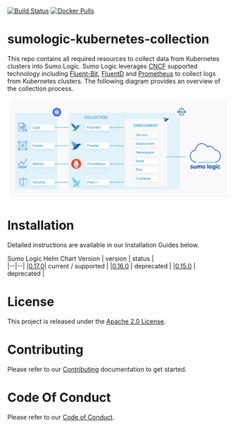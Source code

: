 [![Build Status](https://travis-ci.org/SumoLogic/sumologic-kubernetes-collection.svg?branch=master)](https://travis-ci.org/SumoLogic/sumologic-kubernetes-collection) [![Docker Pulls](https://img.shields.io/docker/pulls/sumologic/kubernetes-fluentd.svg)](https://hub.docker.com/r/sumologic/kubernetes-fluentd) 

# sumologic-kubernetes-collection

This repo contains all required resources to collect data from Kubernetes clusters into Sumo Logic. Sumo Logic leverages [CNCF](https://www.cncf.io) supported technology including [Fluent-Bit](https://fluentbit.io), [FluentD](https://www.fluentd.org) and [Prometheus](https://prometheus.io) to collect logs from Kubernetes clusters. The following diagram provides an overview of the collection process.

![overview](/images/overview.png)

# Installation

Detailed instructions are available in our Installation Guides below.

Sumo Logic Helm Chart Version
| version | status |  
|--|--|
|[0.17.0](https://github.com/SumoLogic/sumologic-kubernetes-collection/blob/v0.17.0/deploy/README.md)| current / supported  |
|[0.16.0](https://github.com/SumoLogic/sumologic-kubernetes-collection/blob/v0.16.0/deploy/README.md) | deprecated |
|[0.15.0](https://github.com/SumoLogic/sumologic-kubernetes-collection/blob/v0.15.0/deploy/README.md) | deprecated |

# License

This project is released under the [Apache 2.0 License](./LICENSE).

# Contributing

Please refer to our [Contributing](./CONTRIBUTING.md) documentation to get started.

# Code Of Conduct

Please refer to our [Code of Conduct](CODE_OF_CONDUCT.md).
